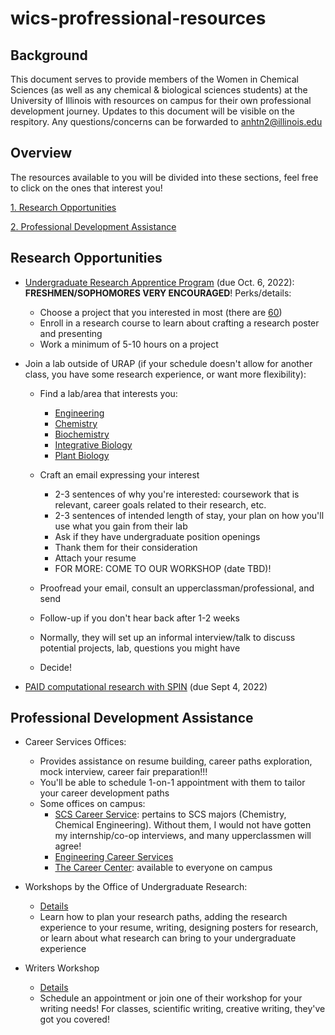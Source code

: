 # wics-profressional-resources

## Background

This document serves to provide members of the Women in Chemical Sciences (as well as any chemical & biological sciences students) at the University of Illinois with resources on campus for their own professional development journey. Updates to this document will be visible on the respitory. Any questions/concerns can be forwarded to anhtn2@illinois.edu

## Overview 
The resources available to you will be divided into these sections, feel free to click on the ones that interest you!

[1. Research Opportunities](#research-opportunities)

[2. Professional Development Assistance](#professional-development-assistance)

## Research Opportunities

- [Undergraduate Research Apprentice Program](https://undergradresearch.illinois.edu/programs/urap.html) (due Oct. 6, 2022): **FRESHMEN/SOPHOMORES VERY ENCOURAGED**! 
  Perks/details:
  - Choose a project that you interested in most (there are [60](https://uofi.app.box.com/s/lgei7url724mj9iq9wb5svctq89fpb3d))
  - Enroll in a research course to learn about crafting a research poster and presenting
  - Work a minimum of 5-10 hours on a project

- Join a lab outside of URAP (if your schedule doesn't allow for another class, you have some research experience, or want more flexibility):
  
  - Find a lab/area that interests you:
    - [Engineering](https://grainger.illinois.edu/research/undergraduate/get-involved/how-to)
    - [Chemistry](https://chemistry.illinois.edu/research/undergraduate-research/faculty-and-research-interests)
    - [Biochemistry](https://mcb.illinois.edu/departments/biochemistry/research.html)
    - [Integrative Biology](https://sib.illinois.edu/research/undergraduate)
    - [Plant Biology](https://sib.illinois.edu/plantbio/undergraduate_research)
  
  - Craft an email expressing your interest
    - 2-3 sentences of why you're interested: coursework that is relevant, career goals related to their research, etc.
    - 2-3 sentences of intended length of stay, your plan on how you'll use what you gain from their lab
    - Ask if they have undergraduate position openings
    - Thank them for their consideration
    - Attach your resume
    - FOR MORE: COME TO OUR WORKSHOP (date TBD)!
  
  - Proofread your email, consult an upperclassman/professional, and send
  - Follow-up if you don't hear back after 1-2 weeks
  - Normally, they will set up an informal interview/talk to discuss potential projects, lab, questions you might have
  - Decide!

- [PAID computational research with SPIN](https://docs.google.com/forms/d/e/1FAIpQLSe8WZcm_J_6Xrd_UbENfCmQCQ3ClEG9ldylmAH9fNT_mejcZA/viewform) (due Sept 4, 2022)

## Professional Development Assistance

- Career Services Offices:
  - Provides assistance on resume building, career paths exploration, mock interview, career fair preparation!!!
  - You'll be able to schedule 1-on-1 appointment with them to tailor your career development paths
  - Some offices on campus:
    - [SCS Career Service](https://scs.illinois.edu/academics/careers): pertains to SCS majors (Chemistry, Chemical Engineering). Without them, I would not have gotten my internship/co-op interviews, and many upperclassmen will agree!
    - [Engineering Career Services](https://ecs.engineering.illinois.edu/)
    - [The Career Center](https://www.careercenter.illinois.edu/): available to everyone on campus

- Workshops by the Office of Undergraduate Research:
  - [Details](https://undergradresearch.illinois.edu/programs/workshops.html)
  - Learn how to plan your research paths, adding the research experience to your resume, writing, designing posters for research, or learn about what research can bring to your undergraduate experience

- Writers Workshop
  - [Details](https://writersworkshop.illinois.edu/)
  - Schedule an appointment or join one of their workshop for your writing needs! For classes, scientific writing, creative writing, they've got you covered!
